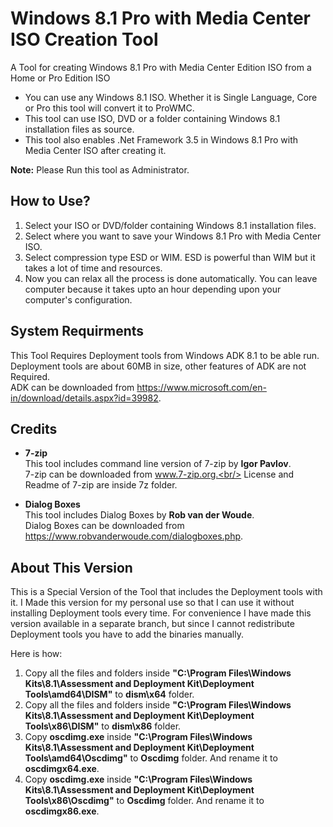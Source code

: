 # Windows 8.1 Pro with Media Center ISO Creation Tool
 A Tool for creating Windows 8.1 Pro with Media Center Edition ISO from a Home or Pro Edition ISO
 - You can use any Windows 8.1 ISO. Whether it is Single Language, Core or Pro this tool will convert it to ProWMC.
 - This tool can use ISO, DVD or a folder containing Windows 8.1 installation files as source.
 - This tool also enables .Net Framework 3.5 in Windows 8.1 Pro with Media Center ISO after creating it.

**Note:** Please Run this tool as Administrator.

## How to Use?
1. Select your ISO or DVD/folder containing Windows 8.1 installation files.
2. Select where you want to save your Windows 8.1 Pro with Media Center ISO.
3. Select compression type ESD or WIM. ESD is powerful than WIM but it takes a lot of time and resources.
4. Now you can relax all the process is done automatically. You can leave computer because it takes upto an hour depending upon your computer's configuration.

## System Requirments
This Tool Requires Deployment tools from Windows ADK 8.1 to be able run.<br/>
Deployment tools are about 60MB in size, other features of ADK are not Required.<br/>
ADK can be downloaded from https://www.microsoft.com/en-in/download/details.aspx?id=39982.

## Credits
- **7-zip**<br/>
  This tool includes command line version of 7-zip by **Igor Pavlov**.<br/>
  7-zip can be downloaded from www.7-zip.org.<br/>
  License and Readme of 7-zip are inside 7z folder.

- **Dialog Boxes**<br/>
  This tool includes Dialog Boxes by **Rob van der Woude**.<br/>
  Dialog Boxes can be downloaded from https://www.robvanderwoude.com/dialogboxes.php.

## About This Version
 This is a Special Version of the Tool that includes the Deployment tools with it. I Made this version for my personal use so that I can use it without installing Deployment tools every time. For convenience I have made this version available in a separate branch, but since I cannot redistribute Deployment tools you have to add the binaries manually.

 Here is how:
 1. Copy all the files and folders inside **"C:\Program Files\Windows Kits\8.1\Assessment and Deployment Kit\Deployment Tools\amd64\DISM"** to **dism\x64** folder.
 2. Copy all the files and folders inside **"C:\Program Files\Windows Kits\8.1\Assessment and Deployment Kit\Deployment Tools\x86\DISM"** to **dism\x86** folder.
 3. Copy **oscdimg.exe** inside **"C:\Program Files\Windows Kits\8.1\Assessment and Deployment Kit\Deployment Tools\amd64\Oscdimg"** to **Oscdimg** folder. And rename it to **oscdimgx64.exe**.
 4. Copy **oscdimg.exe** inside **"C:\Program Files\Windows Kits\8.1\Assessment and Deployment Kit\Deployment Tools\x86\Oscdimg"** to **Oscdimg** folder. And rename it to **oscdimgx86.exe**.
